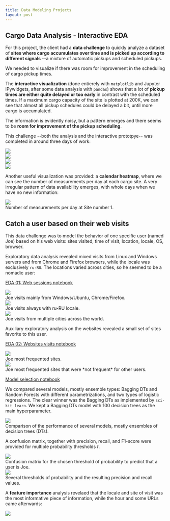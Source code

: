 ```yaml
---
title: Data Modeling Projects
layout: post
---
```


## Cargo Data Analysis - Interactive EDA

For this project, the client had a **data challenge** to quickly analyze a dataset of
**sites where cargo accumulates over time and is picked up according to different signals**
--a mixture of automatic pickups and scheduled pickups.

We needed to visualize if there was room for improvement in the scheduling of
cargo pickup times.

The **interactive visualization** (done entierely with `matplotlib` and Jupyter
IPywidgets, after some data analysis with `pandas`) shows that a lot of
**pickup times are either quite delayed or too early**
in contrast with the scheduled times. If a
maximum cargo capacity of the site is plotted at 200K, we can see that almost all pickup
schedules could be delayed a bit, until more cargo is accumulated.


The information is evidently noisy, but a pattern emerges and there seems to be
**room for improvement of the pickup scheduling**.

This challenge --both the analysis and the interactive prototpye--
was completed in around three days of work:

<!--
<video width="90%" muted autoplay controls>
    <source src="/images/cargo/cargo-interactive-demo.webm" type="video/webm">
</video>
-->

<div class="showcase-img half-width">
  <a href="/images/cargo/cargo-github-heatmap.png">
    <img class="with-border" src="/images/cargo/cargo-analysis-1.png">
  </a>
</div>
<div class="showcase-img half-width">
  <a href="/images/cargo/cargo-github-heatmap.png">
    <img class="with-border" src="/images/cargo/cargo-analysis-4.png">
  </a>
</div>
<div class="showcase-img half-width">
  <a href="/images/cargo/cargo-github-heatmap.png">
    <img class="with-border" src="/images/cargo/cargo-analysis-6.png">
  </a>
</div>
<div class="showcase-img half-width">
  <a href="/images/cargo/cargo-github-heatmap.png">
    <img class="with-border" src="/images/cargo/cargo-analysis-7.png">
  </a>
</div>

Another useful visualization was provided: a **calendar heatmap**,
where we can see the number of measurements per day at each cargo site.
A very irregular pattern of data availability emerges, with whole days when we
have no new information:

<div class="showcase-img half-width">
  <a href="/images/cargo/cargo-github-heatmap.png">
    <img class="with-border" src="/images/cargo/cargo-github-heatmap.png">
  </a>

  <div class="caption">
     Number of measurements per day at Site number 1.
  </div>
</div>

## Catch a user based on their web visits

This data challenge was to model the behavior of one specific user (named Joe) based on
his web visits: sites visited, time of visit, location, locale, OS, browser.

Exploratory data analysis revealed mixed visits from Linux and Windows servers
and from Chrome and Firefox browsers, while the locale was exclusively `ru-RU`.
The locations varied across cities, so he seemed to be a nomadic user:

[EDA 01: Web sessions notebook](https://github.com/jmberros/jmberros.github.io/blob/main/images/catch-user/EDA-01__Sessions.ipynb)

<div class="showcase-img half-width">
  <a href="/images/catch-user/OS-browser.png">
    <img class="with-border" src="/images/catch-user/OS-browser.png">
  </a>

  <div class="caption">
      Joe visits mainly from Windows/Ubuntu, Chrome/Firefox.
  </div>
</div>

<div class="showcase-img">
  <a href="/images/catch-user/locale.png">
    <img class="with-border" src="/images/catch-user/locale.png">
  </a>

  <div class="caption">
      Joe visits always with ru-RU locale.
  </div>
</div>

<div class="showcase-img">
  <a href="/images/catch-user/cities.png">
    <img class="with-border" src="/images/catch-user/cities.png">
  </a>

  <div class="caption">
      Joe visits from multiple cities across the world.
  </div>
</div>

Auxiliary exploratory analysis on the websites revealed a small
set of sites favorite to this user.

[EDA 02: Websites visits notebook](https://github.com/jmberros/jmberros.github.io/blob/main/images/catch-user/EDA-02__Sites.ipynb)

<div class="showcase-img">
  <a href="/images/catch-user/frequent-sites.png">
    <img class="with-border" src="/images/catch-user/frequent-sites.png">
  </a>

  <div class="caption">
     Joe most frequented sites.
  </div>
</div>

<div class="showcase-img">
  <a href="/images/catch-user/frequent-sites-2.png">
    <img class="with-border" src="/images/catch-user/frequent-sites-2.png">
  </a>

  <div class="caption">
     Joe most frequented sites that were *not frequent* for other users.
  </div>
</div>

[Model selection notebook](https://github.com/jmberros/jmberros.github.io/blob/main/images/catch-user/Model_Selection.ipynb)

We compared several models, mostly ensemble types: Bagging DTs and Random Forests with
different parametrizations, and two types of logistic regressions. The clear winner was
the Bagging DTs as implemented by `sci-kit learn`. We kept a Bagging DTs model with 100
decision trees as the main hyperparameter.

<div class="showcase-img">
  <a href="/images/catch-user/models.png">
    <img class="with-border" src="/images/catch-user/models.png">
  </a>

  <div class="caption">
     Comparison of the performance of several models, mostly ensembles of decision trees (DTs).
  </div>
</div>

A confusion matrix, together with precision, recall, and F1-score were provided for
multiple probability thresholds <em>t</em>.

<div class="showcase-img">
  <a href="/images/catch-user/confusion-matrices.png">
    <img class="with-border" src="/images/catch-user/confusion-matrices.png">
  </a>

  <div class="caption">
     Confusion matrix for the chosen threshold of probability to predict that a user is Joe.
  </div>
</div>

<div class="showcase-img">
  <a href="/images/catch-user/precision-vs-recall.png">
    <img class="with-border" src="/images/catch-user/precision-vs-recall.png">
  </a>

  <div class="caption">
    Several thresholds of probability and the resulting precision and recall values.
  </div>
</div>

A **feature importance** analysis revelaed that the locale and site of visit was the
most informative piece of information, while the hour and some URLs came afterwards:

<div class="showcase-img">
  <a href="/images/catch-user/feature-importance.png">
    <img class="with-border" src="/images/catch-user/feature-importance.png">
  </a>
</div>
